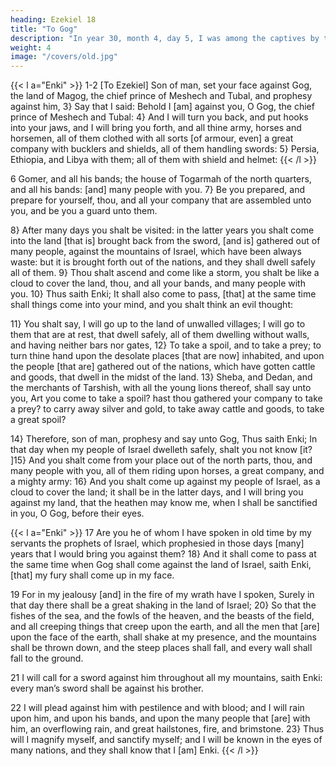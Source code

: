 ```yaml
---
heading: Ezekiel 18
title: "To Gog"
description: "In year 30, month 4, day 5, I was among the captives by the river of Chebar"
weight: 4
image: "/covers/old.jpg"
---
```



{{< l a="Enki" >}}
1-2 [To Ezekiel] Son of man, set your face against Gog, the land of Magog, the chief prince of Meshech and Tubal, and prophesy against him, 3} Say that I said: Behold I [am] against you, O Gog, the chief prince of Meshech and Tubal: 4} And I will turn you back, and put hooks into your jaws, and I will bring you forth, and all thine army, horses and horsemen, all of them clothed with all sorts [of armour, even] a great company with bucklers and shields, all of them handling swords: 5}
Persia, Ethiopia, and Libya with them; all of them with shield and helmet: 
{{< /l >}}

6 Gomer, and all his bands; the house of Togarmah of the north quarters, and all his bands:
[and] many people with you. 7} Be you prepared, and prepare for yourself, thou, and all your company that are
assembled unto you, and be you a guard unto them. 

8} After many days you shalt be visited: in the latter years you shalt come into the land [that is] brought back
from the sword, [and is] gathered out of many people, against the mountains of Israel, which have been always
waste: but it is brought forth out of the nations, and they shall dwell safely all of them. 9} Thou shalt ascend and
come like a storm, you shalt be like a cloud to cover the land, thou, and all your bands, and many people with you.
10} Thus saith Enki; It shall also come to pass, [that] at the same time shall things come into your
mind, and you shalt think an evil thought: 

11} You shalt say, I will go up to the land of unwalled villages; I will go to them that are at rest, that dwell safely, all of
them dwelling without walls, and having neither bars nor gates, 12} To take a spoil, and to take a prey; to turn
thine hand upon the desolate places [that are now] inhabited, and upon the people [that are] gathered out of the
nations, which have gotten cattle and goods, that dwell in the midst of the land. 13} Sheba, and Dedan, and the
merchants of Tarshish, with all the young lions thereof, shall say unto you, Art you come to take a spoil? hast thou
gathered your company to take a prey? to carry away silver and gold, to take away cattle and goods, to take a great
spoil?

14} Therefore, son of man, prophesy and say unto Gog, Thus saith Enki; In that day when my people
of Israel dwelleth safely, shalt you not know [it? ]15} And you shalt come from your place out of the north parts,
thou, and many people with you, all of them riding upon horses, a great company, and a mighty army: 16} And
you shalt come up against my people of Israel, as a cloud to cover the land; it shall be in the latter days, and I will bring
you against my land, that the heathen may know me, when I shall be sanctified in you, O Gog, before their eyes.


{{< l a="Enki" >}}
17 Are you he of whom I have spoken in old time by my servants the prophets of Israel, which prophesied in those days [many] years that I would bring you against them? 18} And it shall come
to pass at the same time when Gog shall come against the
land of Israel, saith Enki, [that] my fury shall
come up in my face. 

19 For in my jealousy [and] in
the fire of my wrath have I spoken, Surely in that day there
shall be a great shaking in the land of Israel; 20} So
that the fishes of the sea, and the fowls of the heaven, and
the beasts of the field, and all creeping things that creep
upon the earth, and all the men that [are] upon the face of the earth, shall shake at my presence, and the mountains
shall be thrown down, and the steep places shall fall, and
every wall shall fall to the ground.

21 I will call for a sword against him throughout all my mountains, saith
Enki: every man’s sword shall be against his
brother. 

22 I will plead against him with pestilence and with blood; and I will rain upon him, and
upon his bands, and upon the many people that [are] with
him, an overflowing rain, and great hailstones, fire, and
brimstone. 23} Thus will I magnify myself, and
sanctify myself; and I will be known in the eyes of many
nations, and they shall know that I [am] Enki. 
{{< /l >}}


